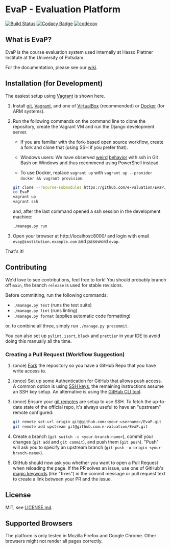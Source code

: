 # EvaP - Evaluation Platform

[![Build Status](https://github.com/e-valuation/EvaP/workflows/EvaP%20Test%20Suite/badge.svg?branch=main)](https://github.com/e-valuation/EvaP/actions?query=workflow%3A%22EvaP+Test+Suite%22)
[![Codacy Badge](https://app.codacy.com/project/badge/Grade/2cf538781fdc4680a7103bcf96417a9a)](https://www.codacy.com/gh/e-valuation/EvaP/dashboard)
[![codecov](https://codecov.io/gh/e-valuation/EvaP/branch/main/graph/badge.svg)](https://codecov.io/gh/e-valuation/EvaP)


## What is EvaP?

EvaP is the course evaluation system used internally at Hasso Plattner Institute at the University of Potsdam.

For the documentation, please see our [wiki](https://github.com/e-valuation/EvaP/wiki).


## Installation (for Development)

The easiest setup using [Vagrant](https://www.vagrantup.com) is shown here.

1. Install [git](https://git-scm.com/downloads), [Vagrant](https://www.vagrantup.com/downloads.html), and one of [VirtualBox](https://www.virtualbox.org/wiki/Downloads) (recommended) or [Docker](https://docs.docker.com/engine/install/) (for ARM systems).

2. Run the following commands on the command line to clone the repository, create the Vagrant VM and run the Django development server.
   * If you are familiar with the fork-based open source workflow, create a fork and clone that (using SSH if you prefer that).

   * Windows users: We have observed [weird](https://www.github.com/git-for-windows/git/issues/4705) [behavior](https://www.github.com/git-for-windows/git/issues/4704) with ssh in Git Bash on Windows and thus recommend using PowerShell instead.

   * To use Docker, replace `vagrant up` with `vagrant up --provider docker && vagrant provision`.

   ```bash
   git clone --recurse-submodules https://github.com/e-valuation/EvaP.git
   cd EvaP
   vagrant up
   vagrant ssh
   ```
   and, after the last command opened a ssh session in the development machine:
   ```bash
   ./manage.py run
   ```

3. Open your browser at http://localhost:8000/ and login with email `evap@institution.example.com` and password `evap`.

That's it!

## Contributing

We'd love to see contributions, feel free to fork! You should probably branch off `main`, the branch `release` is used for stable revisions.

Before committing, run the following commands:
- `./manage.py test` (runs the test suite)
- `./manage.py lint` (runs linting)
- `./manage.py format` (applies automatic code formatting)

or, to combine all three, simply run `./manage.py precommit`.

You can also set up `pylint`, `isort`, `black` and `prettier` in your IDE to avoid doing this manually all the time.

### Creating a Pull Request (Workflow Suggestion)
1. (once) [Fork](https://github.com/e-valuation/EvaP/fork) the repository so you have a GitHub Repo that you have write access to.

2. (once) Set up some Authentication for GitHub that allows push access. A common option is using [SSH keys](https://docs.github.com/en/authentication/connecting-to-github-with-ssh/about-ssh), the remaining instructions assume an SSH key setup. An alternative is using the [GitHub CLI tool](https://cli.github.com/).

3. (once) Ensure your [git remotes](https://git-scm.com/book/en/v2/Git-Basics-Working-with-Remotes) are setup to use SSH. To fetch the up-to-date state of the official repo, it's always useful to have an "upstream" remote configured:
   ```bash
   git remote set-url origin git@github.com:<your-username>/EvaP.git
   git remote add upstream git@github.com:e-valuation/EvaP.git
   ```

4. Create a branch (`git switch -c <your-branch-name>`), commit your changes (`git add` and `git commit`), and push them (`git push`). "Push" will ask you to specify an upstream branch (`git push -u origin <your-branch-name>`).

5. GitHub should now ask you whether you want to open a Pull Request when reloading the page. If the PR solves an issue, use one of GitHub's [magic keywords](https://docs.github.com/en/issues/tracking-your-work-with-issues/linking-a-pull-request-to-an-issue) (like "fixes") in the commit message or pull request text to create a link between your PR and the issue.


## License

MIT, see [LICENSE.md](LICENSE.md).


## Supported Browsers

The platform is only tested in Mozilla Firefox and Google Chrome. Other browsers might not render all pages correctly.
